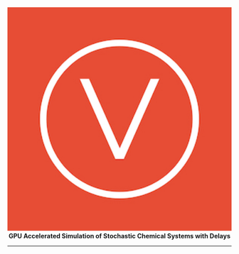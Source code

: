 <div align="center">
  <a href="https://github.com/syedtaz/pyleap/">
    <img src="./logo.jpeg" style = "width: 55vw; min-width: 100px;" alt="vermillion-bare logo"/>
  </a>
  <br />
  <strong>GPU Accelerated Simulation of Stochastic Chemical Systems with Delays</strong>
</div>

<div align="center">

---

</div>

